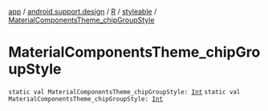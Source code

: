 [app](../../../index.md) / [android.support.design](../../index.md) / [R](../index.md) / [styleable](index.md) / [MaterialComponentsTheme_chipGroupStyle](./-material-components-theme_chip-group-style.md)

# MaterialComponentsTheme_chipGroupStyle

`static val MaterialComponentsTheme_chipGroupStyle: `[`Int`](https://kotlinlang.org/api/latest/jvm/stdlib/kotlin/-int/index.html)
`static val MaterialComponentsTheme_chipGroupStyle: `[`Int`](https://kotlinlang.org/api/latest/jvm/stdlib/kotlin/-int/index.html)